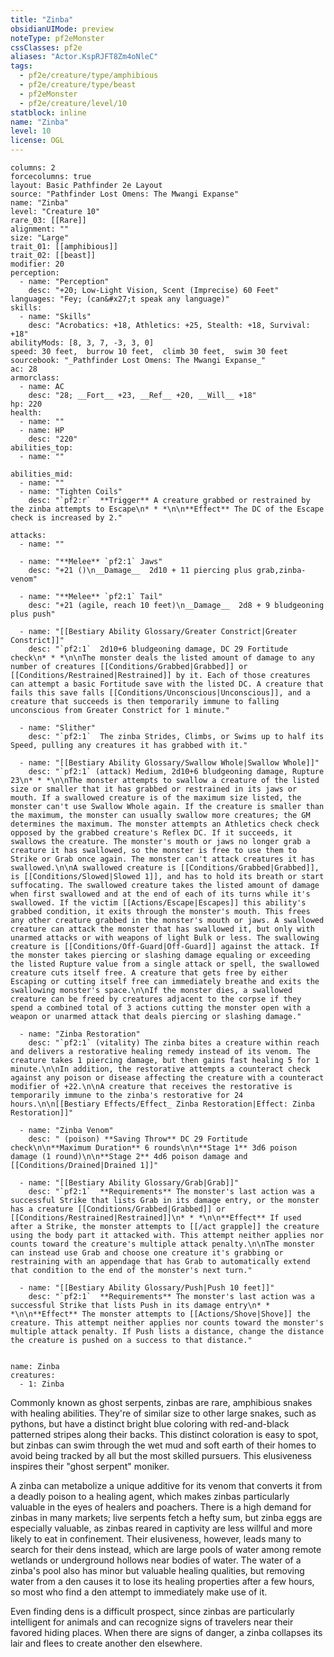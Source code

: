 ```yaml
---
title: "Zinba"
obsidianUIMode: preview
noteType: pf2eMonster
cssClasses: pf2e
aliases: "Actor.KspRJFT8Zm4oNleC" 
tags:
  - pf2e/creature/type/amphibious
  - pf2e/creature/type/beast
  - pf2eMonster
  - pf2e/creature/level/10
statblock: inline
name: "Zinba"
level: 10
license: OGL
---
```


```statblock
columns: 2
forcecolumns: true
layout: Basic Pathfinder 2e Layout
source: "Pathfinder Lost Omens: The Mwangi Expanse"
name: "Zinba"
level: "Creature 10"
rare_03: [[Rare]]
alignment: ""
size: "Large"
trait_01: [[amphibious]]
trait_02: [[beast]]
modifier: 20
perception:
  - name: "Perception"
    desc: "+20; Low-Light Vision, Scent (Imprecise) 60 Feet"
languages: "Fey; (can&#x27;t speak any language)"
skills:
  - name: "Skills"
    desc: "Acrobatics: +18, Athletics: +25, Stealth: +18, Survival: +18"
abilityMods: [8, 3, 7, -3, 3, 0]
speed: 30 feet,  burrow 10 feet,  climb 30 feet,  swim 30 feet
sourcebook: "_Pathfinder Lost Omens: The Mwangi Expanse_"
ac: 28
armorclass:
  - name: AC
    desc: "28; __Fort__ +23, __Ref__ +20, __Will__ +18"
hp: 220
health:
  - name: ""
  - name: HP
    desc: "220"
abilities_top:
  - name: ""

abilities_mid:
  - name: ""
  - name: "Tighten Coils"
    desc: "`pf2:r`  **Trigger** A creature grabbed or restrained by the zinba attempts to Escape\n* * *\n\n**Effect** The DC of the Escape check is increased by 2."

attacks:
  - name: ""

  - name: "**Melee** `pf2:1` Jaws"
    desc: "+21 ()\n__Damage__  2d10 + 11 piercing plus grab,zinba-venom"

  - name: "**Melee** `pf2:1` Tail"
    desc: "+21 (agile, reach 10 feet)\n__Damage__  2d8 + 9 bludgeoning plus push"

  - name: "[[Bestiary Ability Glossary/Greater Constrict|Greater Constrict]]"
    desc: "`pf2:1`  2d10+6 bludgeoning damage, DC 29 Fortitude check\n* * *\n\nThe monster deals the listed amount of damage to any number of creatures [[Conditions/Grabbed|Grabbed]] or [[Conditions/Restrained|Restrained]] by it. Each of those creatures can attempt a basic Fortitude save with the listed DC. A creature that fails this save falls [[Conditions/Unconscious|Unconscious]], and a creature that succeeds is then temporarily immune to falling unconscious from Greater Constrict for 1 minute."

  - name: "Slither"
    desc: "`pf2:1`  The zinba Strides, Climbs, or Swims up to half its Speed, pulling any creatures it has grabbed with it."

  - name: "[[Bestiary Ability Glossary/Swallow Whole|Swallow Whole]]"
    desc: "`pf2:1` (attack) Medium, 2d10+6 bludgeoning damage, Rupture 23\n* * *\n\nThe monster attempts to swallow a creature of the listed size or smaller that it has grabbed or restrained in its jaws or mouth. If a swallowed creature is of the maximum size listed, the monster can't use Swallow Whole again. If the creature is smaller than the maximum, the monster can usually swallow more creatures; the GM determines the maximum. The monster attempts an Athletics check check opposed by the grabbed creature's Reflex DC. If it succeeds, it swallows the creature. The monster's mouth or jaws no longer grab a creature it has swallowed, so the monster is free to use them to Strike or Grab once again. The monster can't attack creatures it has swallowed.\n\nA swallowed creature is [[Conditions/Grabbed|Grabbed]], is [[Conditions/Slowed|Slowed 1]], and has to hold its breath or start suffocating. The swallowed creature takes the listed amount of damage when first swallowed and at the end of each of its turns while it's swallowed. If the victim [[Actions/Escape|Escapes]] this ability's grabbed condition, it exits through the monster's mouth. This frees any other creature grabbed in the monster's mouth or jaws. A swallowed creature can attack the monster that has swallowed it, but only with unarmed attacks or with weapons of light Bulk or less. The swallowing creature is [[Conditions/Off-Guard|Off-Guard]] against the attack. If the monster takes piercing or slashing damage equaling or exceeding the listed Rupture value from a single attack or spell, the swallowed creature cuts itself free. A creature that gets free by either Escaping or cutting itself free can immediately breathe and exits the swallowing monster's space.\n\nIf the monster dies, a swallowed creature can be freed by creatures adjacent to the corpse if they spend a combined total of 3 actions cutting the monster open with a weapon or unarmed attack that deals piercing or slashing damage."

  - name: "Zinba Restoration"
    desc: "`pf2:1` (vitality) The zinba bites a creature within reach and delivers a restorative healing remedy instead of its venom. The creature takes 1 piercing damage, but then gains fast healing 5 for 1 minute.\n\nIn addition, the restorative attempts a counteract check against any poison or disease affecting the creature with a counteract modifier of +22.\n\nA creature that receives the restorative is temporarily immune to the zinba's restorative for 24 hours.\n\n[[Bestiary Effects/Effect_ Zinba Restoration|Effect: Zinba Restoration]]"

  - name: "Zinba Venom"
    desc: " (poison) **Saving Throw** DC 29 Fortitude check\n\n**Maximum Duration** 6 rounds\n\n**Stage 1** 3d6 poison damage (1 round)\n\n**Stage 2** 4d6 poison damage and [[Conditions/Drained|Drained 1]]"

  - name: "[[Bestiary Ability Glossary/Grab|Grab]]"
    desc: "`pf2:1`  **Requirements** The monster's last action was a successful Strike that lists Grab in its damage entry, or the monster has a creature [[Conditions/Grabbed|Grabbed]] or [[Conditions/Restrained|Restrained]]\n* * *\n\n**Effect** If used after a Strike, the monster attempts to [[/act grapple]] the creature using the body part it attacked with. This attempt neither applies nor counts toward the creature's multiple attack penalty.\n\nThe monster can instead use Grab and choose one creature it's grabbing or restraining with an appendage that has Grab to automatically extend that condition to the end of the monster's next turn."

  - name: "[[Bestiary Ability Glossary/Push|Push 10 feet]]"
    desc: "`pf2:1`  **Requirements** The monster's last action was a successful Strike that lists Push in its damage entry\n* * *\n\n**Effect** The monster attempts to [[Actions/Shove|Shove]] the creature. This attempt neither applies nor counts toward the monster's multiple attack penalty. If Push lists a distance, change the distance the creature is pushed on a success to that distance."
 
```

```encounter-table
name: Zinba
creatures:
  - 1: Zinba
```



Commonly known as ghost serpents, zinbas are rare, amphibious snakes with healing abilities. They're of similar size to other large snakes, such as pythons, but have a distinct bright blue coloring with red-and-black patterned stripes along their backs. This distinct coloration is easy to spot, but zinbas can swim through the wet mud and soft earth of their homes to avoid being tracked by all but the most skilled pursuers. This elusiveness inspires their "ghost serpent" moniker.

A zinba can metabolize a unique additive for its venom that converts it from a deadly poison to a healing agent, which makes zinbas particularly valuable in the eyes of healers and poachers. There is a high demand for zinbas in many markets; live serpents fetch a hefty sum, but zinba eggs are especially valuable, as zinbas reared in captivity are less willful and more likely to eat in confinement. Their elusiveness, however, leads many to search for their dens instead, which are large pools of water among remote wetlands or underground hollows near bodies of water. The water of a zinba's pool also has minor but valuable healing qualities, but removing water from a den causes it to lose its healing properties after a few hours, so most who find a den attempt to immediately make use of it.

Even finding dens is a difficult prospect, since zinbas are particularly intelligent for animals and can recognize signs of travelers near their favored hiding places. When there are signs of danger, a zinba collapses its lair and flees to create another den elsewhere.
